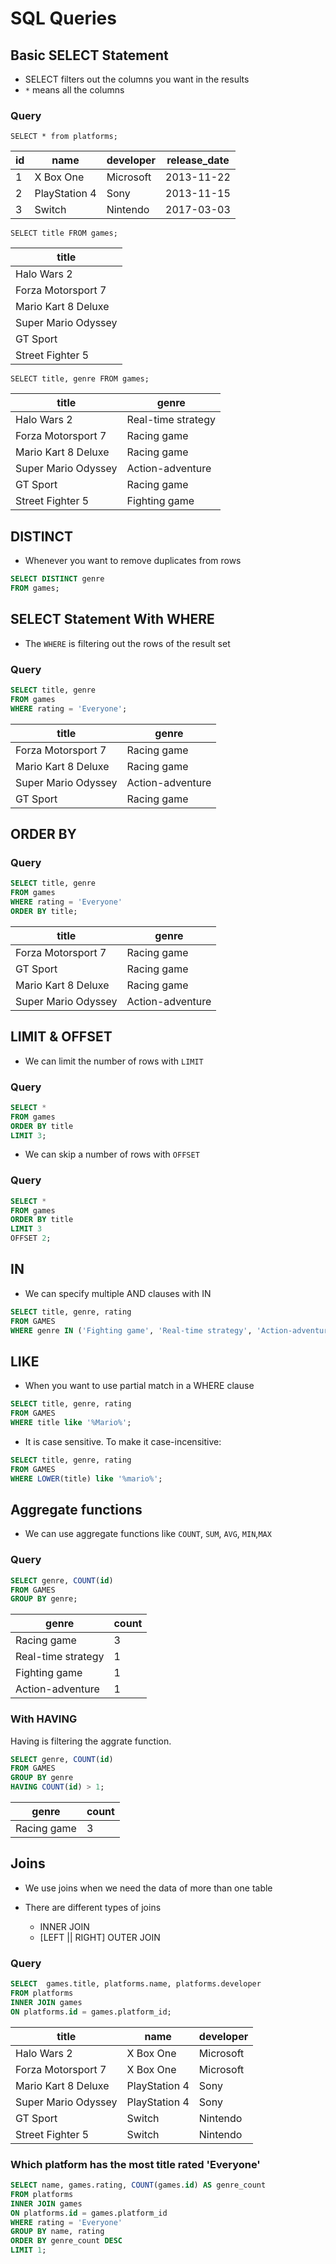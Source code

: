 # SQL Queries

## Basic SELECT Statement

- SELECT filters out the columns you want in the results
- `*` means all the columns

### Query

`SELECT * from platforms;`

| id  | name          | developer | release_date |
| --- | ------------- | --------- | ------------ |
| 1   | X Box One     | Microsoft | 2013-11-22   |
| 2   | PlayStation 4 | Sony      | 2013-11-15   |
| 3   | Switch        | Nintendo  | 2017-03-03   |

`SELECT title FROM games;`

| title               |
| ------------------- |
| Halo Wars 2         |
| Forza Motorsport 7  |
| Mario Kart 8 Deluxe |
| Super Mario Odyssey |
| GT Sport            |
| Street Fighter 5    |

`SELECT title, genre FROM games;`

| title               | genre              |
| ------------------- | ------------------ |
| Halo Wars 2         | Real-time strategy |
| Forza Motorsport 7  | Racing game        |
| Mario Kart 8 Deluxe | Racing game        |
| Super Mario Odyssey | Action-adventure   |
| GT Sport            | Racing game        |
| Street Fighter 5    | Fighting game      |

## DISTINCT

- Whenever you want to remove duplicates from rows

```sql
SELECT DISTINCT genre
FROM games;
```

## SELECT Statement With WHERE

- The `WHERE` is filtering out the rows of the result set

### Query

```SQL
SELECT title, genre
FROM games
WHERE rating = 'Everyone';
```

| title               | genre            |
| ------------------- | ---------------- |
| Forza Motorsport 7  | Racing game      |
| Mario Kart 8 Deluxe | Racing game      |
| Super Mario Odyssey | Action-adventure |
| GT Sport            | Racing game      |

## ORDER BY

### Query

```SQL
SELECT title, genre
FROM games
WHERE rating = 'Everyone'
ORDER BY title;
```

| title               | genre            |
| ------------------- | ---------------- |
| Forza Motorsport 7  | Racing game      |
| GT Sport            | Racing game      |
| Mario Kart 8 Deluxe | Racing game      |
| Super Mario Odyssey | Action-adventure |

## LIMIT & OFFSET

- We can limit the number of rows with `LIMIT`

### Query

```sql
SELECT * 
FROM games
ORDER BY title
LIMIT 3;
```

- We can skip a number of rows with `OFFSET`

### Query

```sql
SELECT * 
FROM games
ORDER BY title
LIMIT 3
OFFSET 2;
```

## IN

- We can specify multiple AND clauses with IN

```sql
SELECT title, genre, rating
FROM GAMES
WHERE genre IN ('Fighting game', 'Real-time strategy', 'Action-adventure' );
```

## LIKE

- When you want to use partial match in a WHERE clause

```sql
SELECT title, genre, rating
FROM GAMES
WHERE title like '%Mario%';
```

- It is case sensitive. To make it case-incensitive:

```sql
SELECT title, genre, rating
FROM GAMES
WHERE LOWER(title) like '%mario%';
```



## Aggregate functions

- We can use aggregate functions like `COUNT`, `SUM`, `AVG`, `MIN`,`MAX`

### Query

```sql
SELECT genre, COUNT(id)
FROM GAMES
GROUP BY genre;
```

| genre              | count |
| ------------------ | ----- |
| Racing game        | 3     |
| Real-time strategy | 1     |
| Fighting game      | 1     |
| Action-adventure   | 1     |

### With HAVING

Having is filtering the aggrate function.

```sql
SELECT genre, COUNT(id)
FROM GAMES
GROUP BY genre
HAVING COUNT(id) > 1;
```

| genre       | count |
| ----------- | ----- |
| Racing game | 3     |

## Joins

- We use joins when we need the data of more than one table

- There are different types of joins

  - INNER JOIN
  - [LEFT || RIGHT] OUTER JOIN

### Query

  ```sql
  SELECT  games.title, platforms.name, platforms.developer
  FROM platforms
  INNER JOIN games
  ON platforms.id = games.platform_id;
  ```

| title               | name          | developer |
| ------------------- | ------------- | --------- |
| Halo Wars 2         | X Box One     | Microsoft |
| Forza Motorsport 7  | X Box One     | Microsoft |
| Mario Kart 8 Deluxe | PlayStation 4 | Sony      |
| Super Mario Odyssey | PlayStation 4 | Sony      |
| GT Sport            | Switch        | Nintendo  |
| Street Fighter 5    | Switch        | Nintendo  |

### Which platform has the most title rated 'Everyone' 

```sql
SELECT name, games.rating, COUNT(games.id) AS genre_count
FROM platforms
INNER JOIN games
ON platforms.id = games.platform_id 
WHERE rating = 'Everyone'
GROUP BY name, rating
ORDER BY genre_count DESC
LIMIT 1;
```